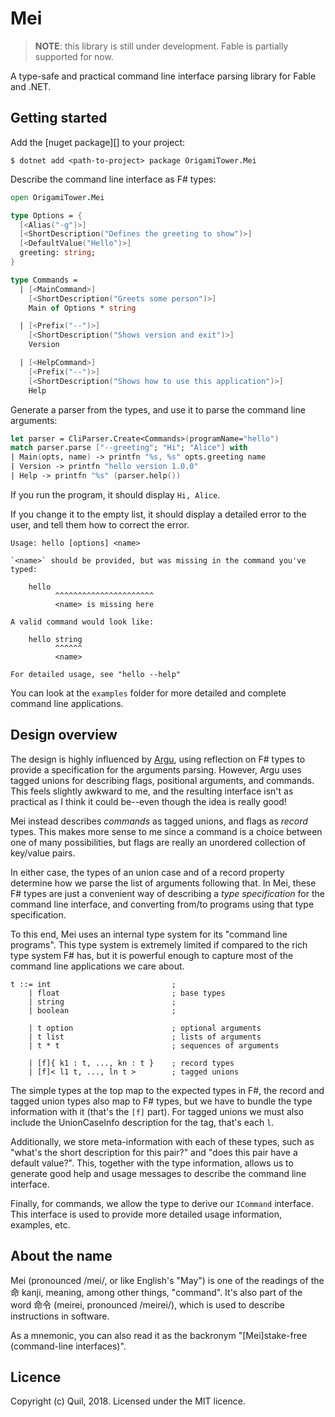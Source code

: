 # Mei

> **NOTE**: this library is still under development. Fable is partially supported for now.

A type-safe and practical command line interface parsing library for Fable and .NET.

## Getting started

Add the [nuget package][] to your project:

    $ dotnet add <path-to-project> package OrigamiTower.Mei

Describe the command line interface as F# types:

```fsharp
open OrigamiTower.Mei

type Options = {
  [<Alias("-g")>]
  [<ShortDescription("Defines the greeting to show")>]
  [<DefaultValue("Hello")>]
  greeting: string;
}

type Commands =
  | [<MainCommand>]
    [<ShortDescription("Greets some person")>]
    Main of Options * string

  | [<Prefix("--")>]
    [<ShortDescription("Shows version and exit")>]
    Version

  | [<HelpCommand>]
    [<Prefix("--")>]
    [<ShortDescription("Shows how to use this application")>]
    Help
```

Generate a parser from the types, and use it to parse the command line arguments:

```fsharp
let parser = CliParser.Create<Commands>(programName="hello")
match parser.parse ["--greeting"; "Hi"; "Alice"] with
| Main(opts, name) -> printfn "%s, %s" opts.greeting name
| Version -> printfn "hello version 1.0.0"
| Help -> printfn "%s" (parser.help())
```

If you run the program, it should display `Hi, Alice`.

If you change it to the empty list, it should display a detailed error to the user, and tell them how to correct the error.

    Usage: hello [options] <name>

    `<name>` should be provided, but was missing in the command you've typed:

        hello
              ^^^^^^^^^^^^^^^^^^^^^^
              <name> is missing here

    A valid command would look like:

        hello string
              ^^^^^^
              <name>

    For detailed usage, see "hello --help"

You can look at the `examples` folder for more detailed and complete command line applications.

## Design overview

The design is highly influenced by [Argu][], using reflection on F# types to provide a specification for the arguments parsing. However, Argu uses tagged unions for describing flags, positional arguments, and commands. This feels slightly awkward to me, and the resulting interface isn't as practical as I think it could be--even though the idea is really good!

Mei instead describes _commands_ as tagged unions, and flags as _record_ types. This makes more sense to me since a command is a choice between one of many possibilities, but flags are really an unordered collection of key/value pairs.

In either case, the types of an union case and of a record property determine how we parse the list of arguments following that. In Mei, these F# types are just a convenient way of describing a _type specification_ for the command line interface, and converting from/to programs using that type specification.

To this end, Mei uses an internal type system for its "command line programs". This type system is extremely limited if compared to the rich type system F# has, but it is powerful enough to capture most of the command line applications we care about.

    t ::= int                           ;
        | float                         ; base types
        | string                        ;
        | boolean                       ;

        | t option                      ; optional arguments
        | t list                        ; lists of arguments
        | t * t                         ; sequences of arguments

        | [f]{ k1 : t, ..., kn : t }    ; record types
        | [f]< l1 t, ..., ln t >        ; tagged unions

The simple types at the top map to the expected types in F#, the record and tagged union types also map to F# types, but we have to bundle the type information with it (that's the `[f]` part). For tagged unions we must also include the UnionCaseInfo description for the tag, that's each `l`.

Additionally, we store meta-information with each of these types, such as "what's the short description for this pair?" and "does this pair have a default value?". This, together with the type information, allows us to generate good help and usage messages to describe the command line interface.

Finally, for commands, we allow the type to derive our `ICommand` interface. This interface is used to provide more detailed usage information, examples, etc.

## About the name

Mei (pronounced /mei/, or like English's "May") is one of the readings of the 命 kanji, meaning, among other things, "command". It's also part of the word 命令 (meirei, pronounced /meirei/), which is used to describe instructions in software.

As a mnemonic, you can also read it as the backronym "\[Mei\]stake-free (command-line interfaces)".

## Licence

Copyright (c) Quil, 2018. Licensed under the MIT licence.

[argu]: https://github.com/fsprojects/Argu
